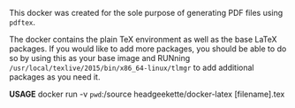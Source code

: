 This docker was created for the sole purpose of generating PDF files using `pdftex`.

The docker contains the plain TeX environment as well as the base LaTeX packages.  If you would like to add more packages, you should be able to do so by using this as your base image and RUNning `/usr/local/texlive/2015/bin/x86_64-linux/tlmgr` to add additional packages as you need it.

**USAGE**
    docker run -v `pwd`:/source headgeekette/docker-latex [filename].tex